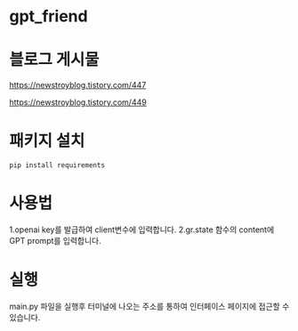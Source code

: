 # gpt_friend

# 블로그 게시물
https://newstroyblog.tistory.com/447

https://newstroyblog.tistory.com/449

# 패키지 설치
```pip install requirements```

# 사용법
1.openai key를 발급하여 client변수에 입력합니다.
2.gr.state 함수의 content에 GPT prompt를 입력합니다.

# 실행
main.py 파일을 실행후 터미널에 나오는 주소를 통하여 인터페이스 페이지에 접근할 수 있습니다.

